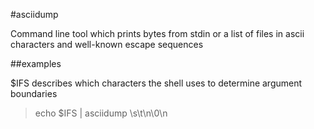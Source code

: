 #asciidump

Command line tool which prints bytes from stdin or a list of files in ascii characters and well-known escape sequences

##examples

$IFS describes which characters the shell uses to determine argument boundaries 
> echo $IFS | asciidump
\s\t\n\0\n
